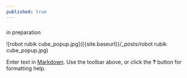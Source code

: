 ```yaml
---
published: true
---
```

### 
in preparation

![robot rubik cube_popup.jpg]({{site.baseurl}}/_posts/robot rubik cube_popup.jpg)


Enter text in [Markdown](http://daringfireball.net/projects/markdown/). Use the toolbar above, or click the **?** button for formatting help.
